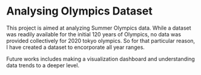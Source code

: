 # Analysing Olympics Dataset
This project is aimed at analyzing Summer Olympics data. While a dataset was readily available for the initial 120 years of Olympics, no data was provided collectively for 2020 tokyo olympics. So for that particular reason, I have created a dataset to encorporate all year ranges.

Future works includes making a visualization dashboard and understanding data trends to a deeper level.
